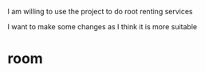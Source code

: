 I am willing to use the project to do root renting services

I want to make some changes as I think it is more suitable

# room
